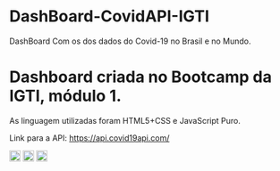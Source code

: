 # DashBoard-CovidAPI-IGTI
 DashBoard Com os dos dados do Covid-19 no Brasil e no Mundo. 

# Dashboard criada no Bootcamp da IGTI, módulo 1. 

As linguagem utilizadas foram HTML5+CSS e JavaScript Puro. 

Link para a API: https://api.covid19api.com/



<code><img height="20" src= "https://img.shields.io/badge/JavaScript-F7DF1E?style=for-the-badge&logo=javascript&logoColor=black"></code>
<code><img height="20" src= "https://img.shields.io/badge/HTML5-E34F26?style=for-the-badge&logo=html5&logoColor=white"></code>
<code><img height="20" src= "https://img.shields.io/badge/CSS3-1572B6?style=for-the-badge&logo=css3&logoColor=white"></code>
